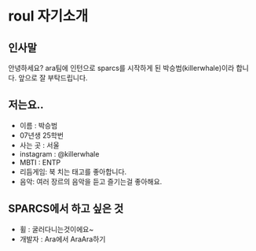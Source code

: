 # roul 자기소개

## 인사말
안녕하세요? ara팀에 인턴으로 sparcs를 시작하게 된 박승범(killerwhale)이라 합니다. 앞으로 잘 부탁드립니다.

## 저는요..
+ 이름 : 박승범
+ 07년생 25학번
+ 사는 곳 : 서울
+ instagram : @killerwhale
+ MBTI : ENTP
+ 리듬게임: 북 치는 태고를 좋아합니다.
+ 음악: 여러 장르의 음악을 듣고 즐기는걸 좋아해요.

## SPARCS에서 하고 싶은 것
+ 휠 : 굴러다니는것이에요~
+ 개발자 : Ara에서 AraAra하기


